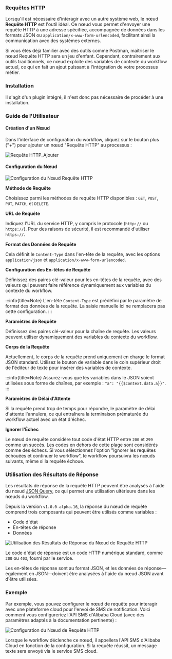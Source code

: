 ### Requêtes HTTP

Lorsqu'il est nécessaire d'interagir avec un autre système web, le nœud **Requête HTTP** est l'outil idéal. Ce nœud vous permet d'envoyer une requête HTTP à une adresse spécifiée, accompagnée de données dans les formats JSON ou `application/x-www-form-urlencoded`, facilitant ainsi la communication avec des systèmes externes.

Si vous êtes déjà familier avec des outils comme Postman, maîtriser le nœud Requête HTTP sera un jeu d'enfant. Cependant, contrairement aux outils traditionnels, ce nœud exploite des variables de contexte du workflow actuel, ce qui en fait un ajout puissant à l'intégration de votre processus métier.

### Installation

Il s'agit d'un plugin intégré, il n'est donc pas nécessaire de procéder à une installation.

### Guide de l'Utilisateur

#### Création d'un Nœud

Dans l'interface de configuration du workflow, cliquez sur le bouton plus ("+") pour ajouter un nœud "Requête HTTP" au processus :

![Requête HTTP_Ajouter](https://static-docs.nocobase.com/46f2a6fc3f6869c80f8fbd362a54e644.png)

#### Configuration du Nœud

![Configuration du Nœud Requête HTTP](https://static-docs.nocobase.com/2fcb29af66b892fa704add52e2974a52.png)

**Méthode de Requête**

Choisissez parmi les méthodes de requête HTTP disponibles : `GET`, `POST`, `PUT`, `PATCH`, et `DELETE`.

**URL de Requête**

Indiquez l'URL du service HTTP, y compris le protocole (`http://` ou `https://`). Pour des raisons de sécurité, il est recommandé d'utiliser `https://`.

**Format des Données de Requête**

Cela définit le `Content-Type` dans l'en-tête de la requête, avec les options `application/json` et `application/x-www-form-urlencoded`.

**Configuration des En-têtes de Requête**

Définissez des paires clé-valeur pour les en-têtes de la requête, avec des valeurs qui peuvent faire référence dynamiquement aux variables du contexte du workflow.

:::info{title=Note}
L'en-tête `Content-Type` est prédéfini par le paramètre de format des données de la requête. La saisie manuelle ici ne remplacera pas cette configuration.
:::

**Paramètres de Requête**

Définissez des paires clé-valeur pour la chaîne de requête. Les valeurs peuvent utiliser dynamiquement des variables du contexte du workflow.

**Corps de la Requête**

Actuellement, le corps de la requête prend uniquement en charge le format JSON standard. Utilisez le bouton de variable dans le coin supérieur droit de l'éditeur de texte pour insérer des variables de contexte.

:::info{title=Note}
Assurez-vous que les variables dans le JSON soient utilisées sous forme de chaînes, par exemple : `"a": "{{$context.data.a}}"`.
:::

**Paramètres de Délai d'Attente**

Si la requête prend trop de temps pour répondre, le paramètre de délai d'attente l'annulera, ce qui entraînera la terminaison prématurée du workflow actuel avec un état d'échec.

**Ignorer l'Échec**

Le nœud de requête considère tout code d'état HTTP entre `200` et `299` comme un succès. Les codes en dehors de cette plage sont considérés comme des échecs. Si vous sélectionnez l'option "Ignorer les requêtes échouées et continuer le workflow", le workflow poursuivra les nœuds suivants, même si la requête échoue.

### Utilisation des Résultats de Réponse

Les résultats de réponse de la requête HTTP peuvent être analysés à l'aide du nœud [JSON Query](./plugins/json-query.md), ce qui permet une utilisation ultérieure dans les nœuds du workflow.

Depuis la version `v1.0.0-alpha.16`, la réponse du nœud de requête comprend trois composants qui peuvent être utilisés comme variables :

- Code d'état
- En-têtes de réponse
- Données

![Utilisation des Résultats de Réponse du Nœud de Requête HTTP](https://static-docs.nocobase.com/20240529110610.png)

Le code d'état de réponse est un code HTTP numérique standard, comme `200` ou `403`, fourni par le service.

Les en-têtes de réponse sont au format JSON, et les données de réponse—également en JSON—doivent être analysées à l'aide du nœud JSON avant d'être utilisées.

### Exemple

Par exemple, vous pouvez configurer le nœud de requête pour interagir avec une plateforme cloud pour l'envoi de SMS de notification. Voici comment vous configureriez l'API SMS d'Alibaba Cloud (avec des paramètres adaptés à la documentation pertinente) :

![Configuration du Nœud de Requête HTTP](https://static-docs.nocobase.com/20240515124004.png)

Lorsque le workflow déclenche ce nœud, il appellera l'API SMS d'Alibaba Cloud en fonction de la configuration. Si la requête réussit, un message texte sera envoyé via le service SMS cloud.
